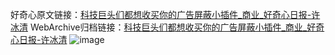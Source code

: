 好奇心原文链接：[科技巨头们都想收买你的广告屏蔽小插件_商业_好奇心日报-许冰清](https://www.qdaily.com/articles/5797.html)
WebArchive归档链接：[科技巨头们都想收买你的广告屏蔽小插件_商业_好奇心日报-许冰清](http://web.archive.org/web/20190623165516/https://www.qdaily.com/articles/5797.html)
![image](http://ww3.sinaimg.cn/large/007d5XDply1g3w95l6j25j30u02ifwyo)